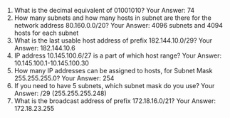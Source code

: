 1. What is the decimal equivalent of 01001010?
Your Answer: 74
2. How many subnets and how many hosts in subnet are there for the network
address 80.160.0.0/20?
Your Answer: 4096 subnets and 4094 hosts for each subnet
3. What is the last usable host address of prefix 182.144.10.0/29?
Your Answer: 182.144.10.6
4. IP address 10.145.100.6/27 is a part of which host range?
Your Answer: 10.145.100.1-10.145.100.30
5. How many IP addresses can be assigned to hosts, for Subnet Mask
255.255.255.0?
Your Answer: 254
6. If you need to have 5 subnets, which subnet mask do you use?
Your Answer: /29 (255.255.255.248)
7. What is the broadcast address of prefix 172.18.16.0/21?
Your Answer: 172.18.23.255


